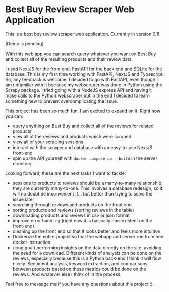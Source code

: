 # Best Buy Review Scraper Web Application

This is a best buy review scraper web application. Currently in version 0.1!

(Demo is pending)

With this web app you can search query whatever you want on Best Buy and collect all of the resulting products and their review data.

I used NextJS for the front end, FastAPI for the back end and SQLite for the database. This is my first time working with FastAPI, NextJS and Typescript. So, any feedback is welcome. I decided to go with FastAPI, even though I am unfamiliar with it because my webscraper was done in Python using the Scrapy package. I tried going with a NodeJS express API and having it make calls to the Python webscraper but in the end I decided to learn something new to prevent overcomplicating the issue.

This project has been so much fun. I am excited to expand on it. Right now you can:
- query anything on Best Buy and collect all of the reviews for related products
- view all of the reviews and products which were scraped
- view all of your scraping sessions
- interact with the scraper and database with an easy-to-use NextJS front-end
- spin up the API yourself with `docker compose up --build` in the server directory.

Looking forward, these are the next tasks I want to tackle:
- sessions to products to reviews should be a many-to-many relationship, they are currently many-to-one. This involves a database redesign, so it will no doubt be inconvenient :(... but better than trying to solve the issue later
- searching through reviews and products on the front end
- sorting products and reviews (sorting reviews in the table)
- downloading products and reviews in csv or json format
- improve error handling (right now it is basically non-existent on the front-end)
- cleaning up the front end so that it looks better and feels more intuitive
- Dockerize the entire project so that the webapp and server run from one docker instruction.
- (long goal) performing insights on the data directly on the site, avoiding the need for a download. Different kinds of analysis can be done on the reviews, especially because this is a Python back-end I think it will flow nicely. Sentiment analysis, keyword extraction, and comparisons between products based on these metrics could be done on the reviews. And whatever else I think of in the process.

Feel free to message me if you have any questions about this project :).